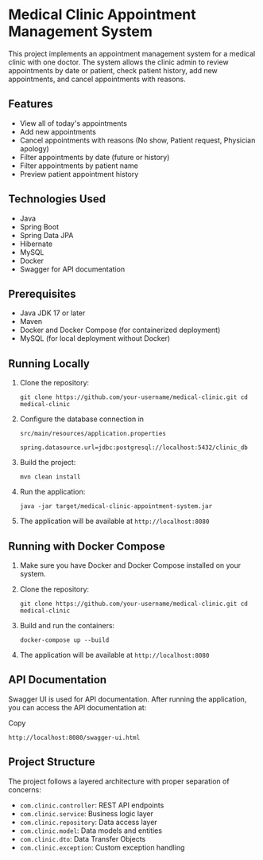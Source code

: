 Medical Clinic Appointment Management System
============================================

This project implements an appointment management system for a medical clinic with one doctor. The system allows the clinic admin to review appointments by date or patient, check patient history, add new appointments, and cancel appointments with reasons.

Features
--------

*   View all of today's appointments
*   Add new appointments
*   Cancel appointments with reasons (No show, Patient request, Physician apology)
*   Filter appointments by date (future or history)
*   Filter appointments by patient name
*   Preview patient appointment history

Technologies Used
-----------------

*   Java
*   Spring Boot
*   Spring Data JPA
*   Hibernate
*   MySQL
*   Docker
*   Swagger for API documentation

Prerequisites
-------------

*   Java JDK 17 or later
*   Maven
*   Docker and Docker Compose (for containerized deployment)
*   MySQL (for local deployment without Docker)

Running Locally
---------------

1.  Clone the repository:


    `git clone https://github.com/your-username/medical-clinic.git cd medical-clinic`

2.  Configure the database connection in 
    
    `src/main/resources/application.properties`


    `spring.datasource.url=jdbc:postgresql://localhost:5432/clinic_db`

3.  Build the project:


    `mvn clean install`

4.  Run the application:


    `java -jar target/medical-clinic-appointment-system.jar`

5.  The application will be available at `http://localhost:8080`

Running with Docker Compose
---------------------------

1.  Make sure you have Docker and Docker Compose installed on your system.
2.  Clone the repository:


    `git clone https://github.com/your-username/medical-clinic.git cd medical-clinic`

3.  Build and run the containers:


    `docker-compose up --build`

4.  The application will be available at `http://localhost:8080`

API Documentation
-----------------

Swagger UI is used for API documentation. After running the application, you can access the API documentation at:

Copy

`http://localhost:8080/swagger-ui.html`

Project Structure
-----------------

The project follows a layered architecture with proper separation of concerns:

*   `com.clinic.controller`: REST API endpoints
*   `com.clinic.service`: Business logic layer
*   `com.clinic.repository`: Data access layer
*   `com.clinic.model`: Data models and entities
*   `com.clinic.dto`: Data Transfer Objects
*   `com.clinic.exception`: Custom exception handling

